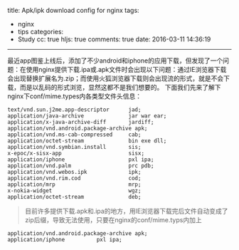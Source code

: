 title: Apk/ipk download config for nginx 
tags:
  - nginx
  - tips
categories:
  - Study
cc: true
hljs: true
comments: true
date: 2016-03-11 14:36:19
---
最近app图鉴上线后，添加了不少android和iphone的应用下载，但发现了一个问题：在使用nginx提供下载.ipa或.apk文件时会出现以下问题：通过IE浏览器下载会出现替换扩展名为.zip；而使用火狐浏览器下载则会出现流的形式，就是不会下载，而是以乱码的形式浏览，显然这都不是我们想要的。
下面我们先来了解下 nginx下conf/mime.types内各类型文件头信息：

```
text/vnd.sun.j2me.app-descriptor      jad;   
application/java-archive              jar war ear;   
application/x-java-archive-diff       jardiff;   
application/vnd.android.package-archive apk;   
application/vnd.ms-cab-compressed     cab;   
application/octet-stream              bin exe dll;   
application/vnd.symbian.install       sis;   
x-epoc/x-sisx-app                     sisx;   
application/iphone                    pxl ipa;   
application/vnd.palm                  prc pdb;   
application/vnd.webos.ipk             ipk;   
application/vnd.rim.cod               cod;   
application/mrp                       mrp;   
x-nokia-widget                        wgz;   
application/octet-stream              deb;
```
>目前许多提供下载.apk和.ipa的地方，用IE浏览器下载完后文件自动变成了zip后缀，导致无法使用，只要在nginx的conf/mime.typs内加上

```
application/vnd.android.package-archive apk;   
application/iphone          pxl ipa;
```
